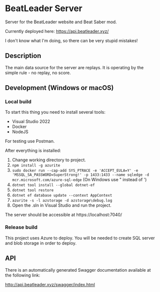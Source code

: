 # BeatLeader Server

Server for the BeatLeader website and Beat Saber mod.

Currently deployed here: https://api.beatleader.xyz/

I don't know what I'm doing, so there can be very stupid mistakes!

## Description

The main data source for the server are replays. It is operating by the simple rule - no replay, no score.

## Development (Windows or macOS)

### Local build

To start this thing you need to install several tools:

- Visual Studio 2022
- Docker
- NodeJS

For testing use Postman.

After everything is installed:

1) Change working directory to project.
2) `npm install -g azurite`
3) `sudo docker run --cap-add SYS_PTRACE -e 'ACCEPT_EULA=Y' -e 'MSSQL_SA_PASSWORD=SuperStrong!' -p 1433:1433 --name sqledge -d mcr.microsoft.com/azure-sql-edge` (On Windows use " instead of ')
4) `dotnet tool install --global dotnet-ef`
5) `dotnet tool restore`
6) `dotnet ef database update --context AppContext`
7) `azurite -s -l azstorage -d azstorage\debug.log`
8) Open the .sln in Visual Studio and run the project.

The server should be accessible at https://localhost:7040/

### Release build

This project uses Azure to deploy. You will be needed to create SQL server and blob storage in order to deploy.

## API 

There is an automatically generated Swagger documentation available at the following link:

http://api.beatleader.xyz/swagger/index.html
